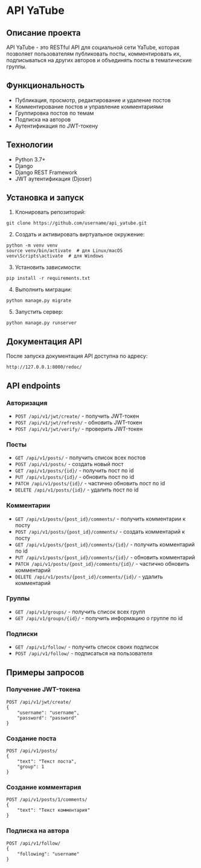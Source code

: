 # API YaTube

## Описание проекта

API YaTube - это RESTful API для социальной сети YaTube, которая позволяет пользователям публиковать посты, комментировать их, подписываться на других авторов и объединять посты в тематические группы.

## Функциональность

- Публикация, просмотр, редактирование и удаление постов
- Комментирование постов и управление комментариями
- Группировка постов по темам
- Подписка на авторов
- Аутентификация по JWT-токену

## Технологии

- Python 3.7+
- Django
- Django REST Framework
- JWT аутентификация (Djoser)

## Установка и запуск

1. Клонировать репозиторий:
```
git clone https://github.com/username/api_yatube.git
```

2. Создать и активировать виртуальное окружение:
```
python -m venv venv
source venv/bin/activate  # для Linux/macOS
venv\Scripts\activate  # для Windows
```

3. Установить зависимости:
```
pip install -r requirements.txt
```

4. Выполнить миграции:
```
python manage.py migrate
```

5. Запустить сервер:
```
python manage.py runserver
```

## Документация API

После запуска документация API доступна по адресу:
```
http://127.0.0.1:8000/redoc/
```

## API endpoints

### Авторизация

- `POST /api/v1/jwt/create/` - получить JWT-токен
- `POST /api/v1/jwt/refresh/` - обновить JWT-токен
- `POST /api/v1/jwt/verify/` - проверить JWT-токен

### Посты

- `GET /api/v1/posts/` - получить список всех постов
- `POST /api/v1/posts/` - создать новый пост
- `GET /api/v1/posts/{id}/` - получить пост по id
- `PUT /api/v1/posts/{id}/` - обновить пост по id
- `PATCH /api/v1/posts/{id}/` - частично обновить пост по id
- `DELETE /api/v1/posts/{id}/` - удалить пост по id

### Комментарии

- `GET /api/v1/posts/{post_id}/comments/` - получить комментарии к посту
- `POST /api/v1/posts/{post_id}/comments/` - создать комментарий к посту
- `GET /api/v1/posts/{post_id}/comments/{id}/` - получить комментарий по id
- `PUT /api/v1/posts/{post_id}/comments/{id}/` - обновить комментарий
- `PATCH /api/v1/posts/{post_id}/comments/{id}/` - частично обновить комментарий
- `DELETE /api/v1/posts/{post_id}/comments/{id}/` - удалить комментарий

### Группы

- `GET /api/v1/groups/` - получить список всех групп
- `GET /api/v1/groups/{id}/` - получить информацию о группе по id

### Подписки

- `GET /api/v1/follow/` - получить список своих подписок
- `POST /api/v1/follow/` - подписаться на пользователя

## Примеры запросов

### Получение JWT-токена

```
POST /api/v1/jwt/create/
{
    "username": "username",
    "password": "password"
}
```

### Создание поста

```
POST /api/v1/posts/
{
    "text": "Текст поста",
    "group": 1
}
```

### Создание комментария

```
POST /api/v1/posts/1/comments/
{
    "text": "Текст комментария"
}
```

### Подписка на автора

```
POST /api/v1/follow/
{
    "following": "username"
}
```



